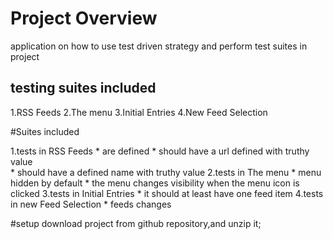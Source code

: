# Project Overview
application on how to use test driven strategy and perform test suites in project

## testing suites included
1.RSS Feeds
2.The menu
3.Initial Entries
4.New Feed Selection

#Suites included

1.tests in RSS Feeds 
    * are defined
    * should have a url defined with truthy value  
    * should have a defined name with truthy value
2.tests in The menu
    * menu hidden by default
    * the menu changes visibility when the menu icon is clicked
3.tests in Initial Entries
    * it should at least have one feed item
4.tests in new Feed Selection
    * feeds changes

#setup 
download project from github repository,and unzip it; 

